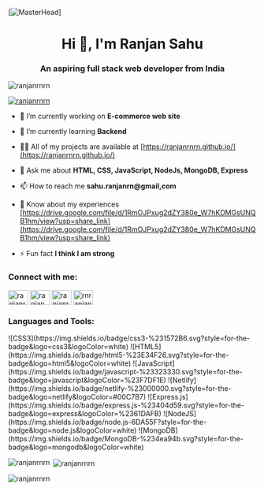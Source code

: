 [![MasterHead](https:68747470733a2f2f7777772e61756469656e6365706c616e65742e636f6d2f726f6f742f74656d706c6174652f312f2f696d616765732f7765622d646576656c6f706d656e742e676966)]
<h1 align="center">Hi 👋, I'm Ranjan Sahu</h1>
<h3 align="center">An aspiring full stack web developer from India</h3>

<p align="left"> <img src="https://komarev.com/ghpvc/?username=ranjanrnrn&label=Profile%20views&color=0e75b6&style=flat" alt="ranjanrnrn" /> </p>

<p align="left"> <a href="https://github.com/ryo-ma/github-profile-trophy"><img src="https://github-profile-trophy.vercel.app/?username=ranjanrnrn" alt="ranjanrnrn" /></a> </p>

- 🔭 I’m currently working on **E-commerce web site**

- 🌱 I’m currently learning **Backend**

- 👨‍💻 All of my projects are available at [https://ranjanrnrn.github.io/](https://ranjanrnrn.github.io/)

- 💬 Ask me about **HTML, CSS, JavaScript, NodeJs, MongoDB, Express**

- 📫 How to reach me **sahu.ranjanrn@gmail,com**

- 📄 Know about my experiences [https://drive.google.com/file/d/1RmOJPxug2dZY380e_W7hKDMGsUNQB1hm/view?usp=share_link](https://drive.google.com/file/d/1RmOJPxug2dZY380e_W7hKDMGsUNQB1hm/view?usp=share_link)

- ⚡ Fun fact **I think I am strong**

<h3 align="left">Connect with me:</h3>
<p align="left">
<a href="https://codepen.io/ranjanrnrn" target="blank"><img align="center" src="https://raw.githubusercontent.com/rahuldkjain/github-profile-readme-generator/master/src/images/icons/Social/codepen.svg" alt="ranjanrnrn" height="30" width="40" /></a>
<a href="https://linkedin.com/in/ranjan sahu" target="blank"><img align="center" src="https://raw.githubusercontent.com/rahuldkjain/github-profile-readme-generator/master/src/images/icons/Social/linked-in-alt.svg" alt="ranjan sahu" height="30" width="40" /></a>
<a href="https://codesandbox.com/ranjanrnrn" target="blank"><img align="center" src="https://raw.githubusercontent.com/rahuldkjain/github-profile-readme-generator/master/src/images/icons/Social/codesandbox.svg" alt="ranjanrnrn" height="30" width="40" /></a>
<a href="https://instagram.com/rnranjan" target="blank"><img align="center" src="https://raw.githubusercontent.com/rahuldkjain/github-profile-readme-generator/master/src/images/icons/Social/instagram.svg" alt="rnranjan" height="30" width="40" /></a>
</p>

<h3 align="left">Languages and Tools:</h3>
![CSS3](https://img.shields.io/badge/css3-%231572B6.svg?style=for-the-badge&logo=css3&logoColor=white) ![HTML5](https://img.shields.io/badge/html5-%23E34F26.svg?style=for-the-badge&logo=html5&logoColor=white) ![JavaScript](https://img.shields.io/badge/javascript-%23323330.svg?style=for-the-badge&logo=javascript&logoColor=%23F7DF1E) ![Netlify](https://img.shields.io/badge/netlify-%23000000.svg?style=for-the-badge&logo=netlify&logoColor=#00C7B7) ![Express.js](https://img.shields.io/badge/express.js-%23404d59.svg?style=for-the-badge&logo=express&logoColor=%2361DAFB) ![NodeJS](https://img.shields.io/badge/node.js-6DA55F?style=for-the-badge&logo=node.js&logoColor=white) ![MongoDB](https://img.shields.io/badge/MongoDB-%234ea94b.svg?style=for-the-badge&logo=mongodb&logoColor=white)

<p><img align="left" src="https://github-readme-stats.vercel.app/api/top-langs?username=ranjanrnrn&show_icons=true&locale=en&layout=compact" alt="ranjanrnrn" /></p>

<p>&nbsp;<img align="center" src="https://github-readme-stats.vercel.app/api?username=ranjanrnrn&show_icons=true&locale=en" alt="ranjanrnrn" /></p>

<p><img align="center" src="https://github-readme-streak-stats.herokuapp.com/?user=ranjanrnrn&" alt="ranjanrnrn" /></p>
